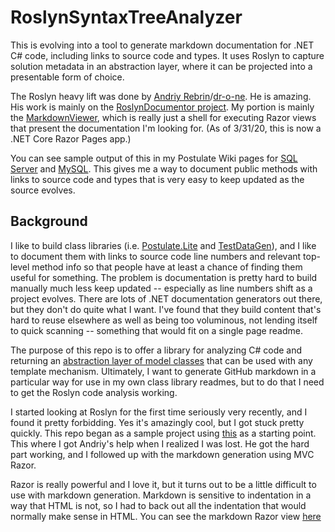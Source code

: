 # RoslynSyntaxTreeAnalyzer

This is evolving into a tool to generate markdown documentation for .NET C# code, including links to source code and types. It uses Roslyn to capture solution metadata in an abstraction layer, where it can be projected into a presentable form of choice.

The Roslyn heavy lift was done by [Andriy Rebrin](https://www.upwork.com/o/profiles/users/_~01f302b2d51f8153bd/)/[dr-o-ne](https://github.com/dr-o-ne). He is amazing. His work is mainly on the [RoslynDocumentor project](https://github.com/adamosoftware/RoslynSyntaxTreeAnalyzer/tree/master/RoslynDocumentor). My portion is mainly the [MarkdownViewer](https://github.com/adamosoftware/RoslynSyntaxTreeAnalyzer/tree/master/MarkdownViewer.App), which is really just a shell for executing Razor views that present the documentation I'm looking for. (As of 3/31/20, this is now a .NET Core Razor Pages app.)

You can see sample output of this in my Postulate Wiki pages for [SQL Server](https://github.com/adamosoftware/Postulate.Lite/wiki/SQL-Server-CRUD-Methods) and [MySQL](https://github.com/adamosoftware/Postulate.Lite/wiki/MySQL-CRUD-Methods). This gives me a way to document public methods with links to source code and types that is very easy to keep updated as the source evolves.

## Background

I like to build class libraries (i.e. [Postulate.Lite](https://github.com/adamosoftware/Postulate.Lite) and [TestDataGen](https://github.com/adamosoftware/TestDataGen)), and I like to document them with links to source code line numbers and relevant top-level method info so that people have at least a chance of finding them useful for something. The problem is documentation is pretty hard to build manually much less keep updated -- especially as line numbers shift as a project evolves. There are lots of .NET documentation generators out there, but they don't do quite what I want. I've found that they build content that's hard to reuse elsewhere as well as being too voluminous, not lending itself to quick scanning -- something that would fit on a single page readme.

The purpose of this repo is to offer a library for analyzing C# code and returning an [abstraction layer of model classes](https://github.com/adamosoftware/RoslynSyntaxTreeAnalyzer/tree/master/RoslynDocumentor/Models) that can be used with any template mechanism. Ultimately, I want to generate GitHub markdown in a particular way for use in my own class library readmes, but to do that I need to get the Roslyn code analysis working.

I started looking at Roslyn for the first time seriously very recently, and I found it pretty forbidding. Yes it's amazingly cool, but I got stuck pretty quickly. This repo began as a sample project using [this](https://docs.microsoft.com/en-us/dotnet/csharp/roslyn-sdk/get-started/syntax-analysis) as a starting point. This where I got Andriy's help when I realized I was lost. He got the hard part working, and I followed up with the markdown generation using MVC Razor.

Razor is really powerful and I love it, but it turns out to be a little difficult to use with markdown generation. Markdown is sensitive to indentation in a way that HTML is not, so I had to back out all the indentation that would normally make sense in HTML. You can see the markdown Razor view [here](https://github.com/adamosoftware/RoslynSyntaxTreeAnalyzer/blob/master/MarkdownViewer/Views/Markdown/Index.cshtml)
